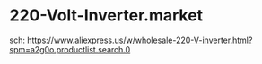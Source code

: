 # 220-Volt-Inverter.market
sch: https://www.aliexpress.us/w/wholesale-220-V-inverter.html?spm=a2g0o.productlist.search.0
